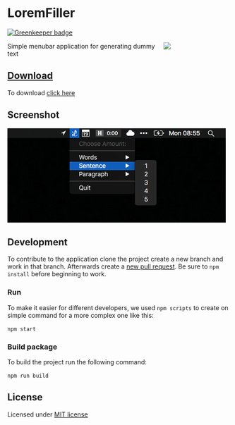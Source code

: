# LoremFiller

[![Greenkeeper badge](https://badges.greenkeeper.io/kreativgebiet/loremfiller-app.svg)](https://greenkeeper.io/)

[<img width="150" align="right" src="https://github.com/kreativgebiet/loremfiller-app/blob/master/assets/dockIcon.png?raw=true">](https://github.com/kreativgebiet/loremipsum-app/releases/download/v1.0.0/LoremFiller-1.0.0.zip)
Simple menubar application for generating dummy text

## [Download](https://github.com/kreativgebiet/loremipsum-app/releases/download/v1.0.0/LoremFiller-1.0.0.zip)

To download [click here](https://github.com/kreativgebiet/loremipsum-app/releases/download/v1.0.0/LoremFiller-1.0.0.zip)

## Screenshot

![Screenshot of LoremFiller](assets/screenshot.png)

## Development

To contribute to the application clone the project create a new branch and work in that branch. Afterwards create a [new pull request](https://github.com/kreativgebiet/loremipsum-app/compare/). Be sure to `npm install` before beginning to work.

### Run

To make it easier for different developers, we used `npm scripts` to create on simple command for a more complex one like this:

```
npm start
```

### Build package

To build the project run the following command:

```
npm run build
```


## License

Licensed under [MIT license](LICENSE)
